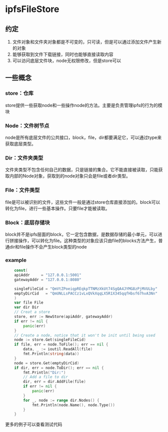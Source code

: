 # ipfsFileStore

## 约定

1. 文件对象和文件夹对象都是不可变的，只可读，但是可以通过添加文件产生新的对象
2. 能够获取到文件下载链接，同时也能够直接读取内容
3. 可以访问底层文件块，node无权限修改，但是store可以

## 一些概念

### store：仓库

store提供一些获取node和一些操作node的方法。主要是负责管理ipfs的行为的模块

### Node：文件树节点

node是所有底层文件的公共接口，block，file，dir都要满足它，可以通过type来获取底层类型。

### Dir：文件夹类型

文件夹类型不包含任何自己的数据，只是链接的集合。它不能直接被读取，只能获取内部的Node对象，获取到的node对象只会是file或者dir类型。


### File：文件类型

file是可以被识别的文件，这些文件一般是通过store仓库直接添加的。block可以转化为file，进行一些基本操作。只要file才能被读取。


### Block：底层存储块

block并不是ipfs层面的block，它一定包含数据，是数据存储的最小单元，可以进行拼接操作，可以转化为file。这种类型的对象应该只由file的blocks方法产生，普通dir和file操作不会产生block类型的node

### example
```go
    const(
	apiAddr     = "127.0.0.1:5001"
	gatewayAddr = "127.0.0.1:8080"

	singleFileCid = "QmVtZPoeiqpREqkpTTNMzXkUt74SgQA4JYMG8zPjMVULby"
	emptyDirCid   = "QmUNLLsPACCz1vLxQVkXqqLX5R1X345qqfHbsf67hvA3Nn"
	)
	var file File
	var dir Dir
	// Creat a store
	store, err := NewStore(apiAddr, gatewayAddr)
	if err != nil {
		panic(err)
	}
	// Create a node, notice that it won't be init until being used
	node := store.Get(singleFileCid)
	if file, err = node.ToFile(); err == nil {
		data, _ := ioutil.ReadAll(file)
		fmt.Println(string(data))
	}
	node = store.Get(emptyDirCid)
	if dir, err = node.ToDir(); err == nil {
		fmt.Println("Dir:")
		// Add a file to dir
		dir, err = dir.AddFile(file)
		if err != nil {
			panic(err)
		}
		for _, node := range dir.Nodes() {
			fmt.Println(node.Name(), node.Type())
		}
	}
```
更多的例子可以查看测试代码